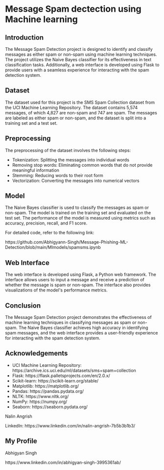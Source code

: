 <h1>Message Spam dectection using Machine learning</h1>
<h2>Introduction</h2>
<p>The Message Spam Detection project is designed to identify and classify messages as either spam or non-spam using machine learning techniques. The project utilizes the Naive Bayes classifier for its effectiveness in text classification tasks. Additionally, a web interface is developed using Flask to provide users with a seamless experience for interacting with the spam detection system.</p>
<h2>Dataset</h2>
<p>The dataset used for this project is the SMS Spam Collection dataset from the UCI Machine Learning Repository. The dataset contains 5,574 messages, of which 4,827 are non-spam and 747 are spam. The messages are labeled as either spam or non-spam, and the dataset is split into a training set and a test set.<p>
<h2>Preprocessing</h2>
<p>The preprocessing of the dataset involves the following steps:</p>
<ul>
  <li>Tokenization: Splitting the messages into individual words</li>
  <li>Removing stop words: Eliminating common words that do not provide meaningful information</li>
  <li>Stemming: Reducing words to their root form</li>
  <li>Vectorization: Converting the messages into numerical vectors</li>
</ul>
<h2>Model</h2>
<p>The Naive Bayes classifier is used to classify the messages as spam or non-spam. The model is trained on the training set and evaluated on the test set. The performance of the model is measured using metrics such as accuracy, precision, recall, and F1 score.</p>
<p>For detailed code, refer to the following link:</p>
<p>https://github.com/Abhigyann-Singh/Message-Phishing-ML-Detection/blob/main/Mlmodels/spamsms.ipynb</p>
<h2>Web Interface</h2>
<p>The web interface is developed using Flask, a Python web framework. The interface allows users to input a message and receive a prediction of whether the message is spam or non-spam. The interface also provides visualizations of the model's performance metrics.</p>
<h2>Conclusion</h2>
<p>The Message Spam Detection project demonstrates the effectiveness of machine learning techniques in classifying messages as spam or non-spam. The Naive Bayes classifier achieves high accuracy in identifying spam messages, and the web interface provides a user-friendly experience for interacting with the spam detection system.</p>
<h2>Acknowledgements</h2>
<ul>
    <li>UCI Machine Learning Repository: https://archive.ics.uci.edu/ml/datasets/sms+spam+collection</li>
    <li>Flask: https://flask.palletsprojects.com/en/2.0.x/</li>
    <li>Scikit-learn: https://scikit-learn.org/stable/</li>
    <li>Matplotlib: https://matplotlib.org/</li>
    <li>Pandas: https://pandas.pydata.org/</li>
    <li>NLTK: https://www.nltk.org/</li>
    <li>NumPy: https://numpy.org/</li>
    <li>Seaborn: https://seaborn.pydata.org/</li>


</ul>
<p>Nalin Angrish</p>
<p>LinkedIn: https://www.linkedin.com/in/nalin-angrish-7b5b3b1b3/</p>

<h2>My Profile</h2>
<p>Abhigyan Singh</p>
<p>https://www.linkedin.com/in/abhigyan-singh-3995361ab/</p>
